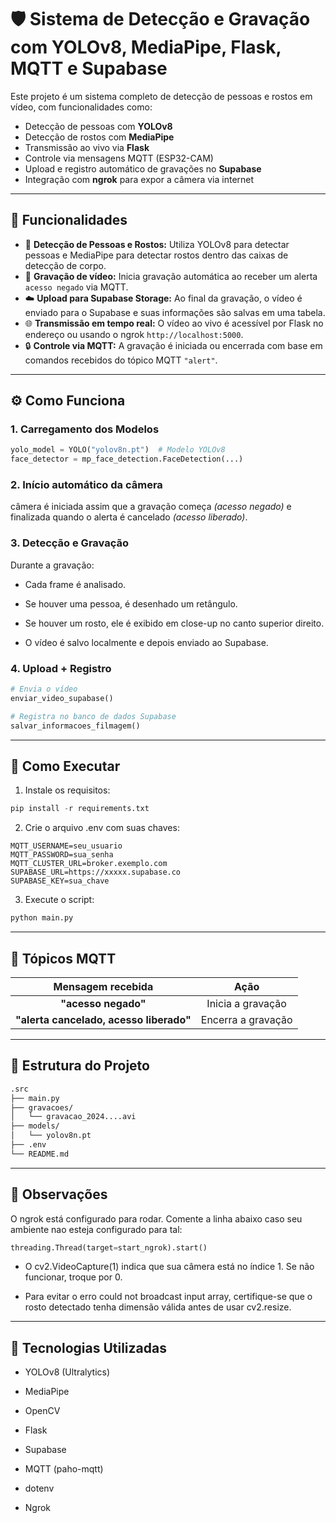 # 🛡️ Sistema de Detecção e Gravação com YOLOv8, MediaPipe, Flask, MQTT e Supabase

Este projeto é um sistema completo de detecção de pessoas e rostos em vídeo, com funcionalidades como:

- Detecção de pessoas com **YOLOv8**
- Detecção de rostos com **MediaPipe**
- Transmissão ao vivo via **Flask**
- Controle via mensagens MQTT (ESP32-CAM)
- Upload e registro automático de gravações no **Supabase**
- Integração com **ngrok** para expor a câmera via internet

---

## 🚀 Funcionalidades

- 🧠 **Detecção de Pessoas e Rostos:** Utiliza YOLOv8 para detectar pessoas e MediaPipe para detectar rostos dentro das caixas de detecção de corpo.
- 🎥 **Gravação de vídeo:** Inicia gravação automática ao receber um alerta `acesso negado` via MQTT.
- ☁️ **Upload para Supabase Storage:** Ao final da gravação, o vídeo é enviado para o Supabase e suas informações são salvas em uma tabela.
- 🌐 **Transmissão em tempo real:** O vídeo ao vivo é acessível por Flask no endereço ou usando o ngrok `http://localhost:5000`.
- 🔒 **Controle via MQTT:** A gravação é iniciada ou encerrada com base em comandos recebidos do tópico MQTT `"alert"`.

---

## ⚙️ Como Funciona

### 1. Carregamento dos Modelos
```python
yolo_model = YOLO("yolov8n.pt")  # Modelo YOLOv8
face_detector = mp_face_detection.FaceDetection(...)
```

### 2. Início automático da câmera

 câmera é iniciada assim que a gravação começa *(acesso negado)* e finalizada quando o alerta é cancelado *(acesso liberado)*.

### 3. Detecção e Gravação

Durante a gravação:

- Cada frame é analisado.

- Se houver uma pessoa, é desenhado um retângulo.

- Se houver um rosto, ele é exibido em close-up no canto superior direito.

- O vídeo é salvo localmente e depois enviado ao Supabase.

### 4. Upload + Registro

```python
# Envia o vídeo
enviar_video_supabase()

# Registra no banco de dados Supabase
salvar_informacoes_filmagem()
```
---
## 🧪 Como Executar

 1. Instale os requisitos:
```python
pip install -r requirements.txt
```
 2. Crie o arquivo .env com suas chaves:

```env
MQTT_USERNAME=seu_usuario
MQTT_PASSWORD=sua_senha
MQTT_CLUSTER_URL=broker.exemplo.com
SUPABASE_URL=https://xxxxx.supabase.co
SUPABASE_KEY=sua_chave
```
 3. Execute o script:

```bash
python main.py
```
---
## 📡 Tópicos MQTT

| **Mensagem recebida**               | **Ação**                                                                                  |
|:------------------------------------:|:-----------------------------------------------------------------------------------------------:|
| **"acesso negado"**         | Inicia a gravação                |
| **"alerta cancelado, acesso liberado"**                | Encerra a gravação                                            |
---
## 📁 Estrutura do Projeto

```bash
.src
├── main.py
├── gravacoes/
│   └── gravacao_2024....avi
├── models/
│   └── yolov8n.pt
├── .env
└── README.md
```
---
## 📌 Observações

O ngrok está configurado para rodar. Comente a linha abaixo caso seu ambiente nao esteja configurado para tal:

```python
threading.Thread(target=start_ngrok).start()
```
- O cv2.VideoCapture(1) indica que sua câmera está no índice 1. Se não funcionar, troque por 0.

- Para evitar o erro could not broadcast input array, certifique-se que o rosto detectado tenha dimensão válida antes de usar cv2.resize.
---

## 🧠 Tecnologias Utilizadas

- YOLOv8 (Ultralytics)

- MediaPipe

- OpenCV

- Flask

- Supabase

- MQTT (paho-mqtt)

- dotenv

- Ngrok

